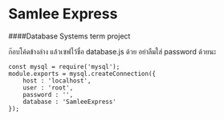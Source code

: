 Samlee Express
===
####Database Systems term project

ก๊อบโค้ดข้างล่าง แล้วเซฟไว้ชื่อ database.js ด้วย
อย่าลืมใส่ password ด้วยนะ
```
const mysql = require('mysql');
module.exports = mysql.createConnection({
	host : 'localhost',
	user : 'root',
	password : '',
	database : 'SamleeExpress'
});
```